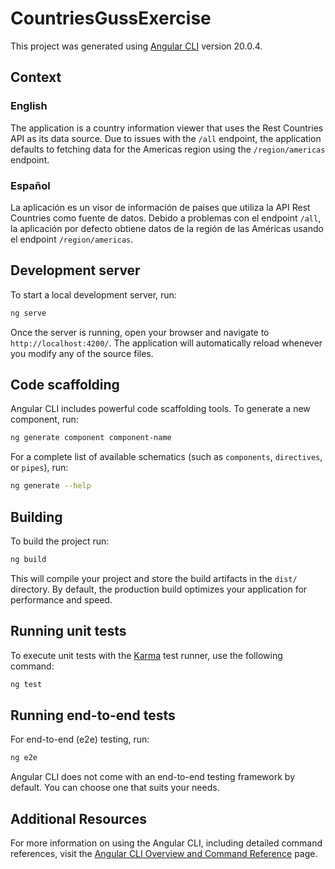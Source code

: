 # CountriesGussExercise

This project was generated using [Angular CLI](https://github.com/angular/angular-cli) version 20.0.4.

## Context

### English
The application is a country information viewer that uses the Rest Countries API as its data source. Due to issues with the `/all` endpoint, the application defaults to fetching data for the Americas region using the `/region/americas` endpoint.

### Español
La aplicación es un visor de información de países que utiliza la API Rest Countries como fuente de datos. Debido a problemas con el endpoint `/all`, la aplicación por defecto obtiene datos de la región de las Américas usando el endpoint `/region/americas`.

## Development server

To start a local development server, run:

```bash
ng serve
```

Once the server is running, open your browser and navigate to `http://localhost:4200/`. The application will automatically reload whenever you modify any of the source files.

## Code scaffolding

Angular CLI includes powerful code scaffolding tools. To generate a new component, run:

```bash
ng generate component component-name
```

For a complete list of available schematics (such as `components`, `directives`, or `pipes`), run:

```bash
ng generate --help
```

## Building

To build the project run:

```bash
ng build
```

This will compile your project and store the build artifacts in the `dist/` directory. By default, the production build optimizes your application for performance and speed.

## Running unit tests

To execute unit tests with the [Karma](https://karma-runner.github.io) test runner, use the following command:

```bash
ng test
```

## Running end-to-end tests

For end-to-end (e2e) testing, run:

```bash
ng e2e
```

Angular CLI does not come with an end-to-end testing framework by default. You can choose one that suits your needs.

## Additional Resources

For more information on using the Angular CLI, including detailed command references, visit the [Angular CLI Overview and Command Reference](https://angular.dev/tools/cli) page.
